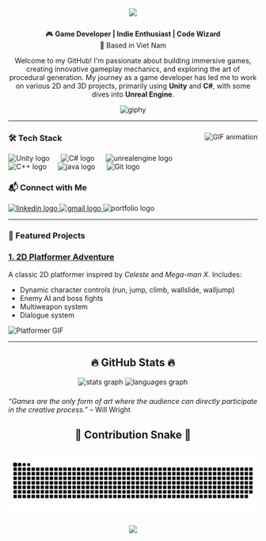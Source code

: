 <h1 align="center">
    <img src="https://readme-typing-svg.herokuapp.com/?font=Righteous&size=35&center=true&vCenter=true&width=500&height=70&duration=4000&lines=Hi+There!+👋;+I'm+Nhoxboon!" />
</h1>

<div align="center">
  
🎮 **Game Developer | Indie Enthusiast | Code Wizard**  
📍 Based in Viet Nam  

Welcome to my GitHub! I'm passionate about building immersive games, creating innovative gameplay mechanics, and exploring the art of procedural generation. My journey as a game developer has led me to work on various 2D and 3D projects, primarily using **Unity** and **C#**, with some dives into **Unreal Engine**.  

</div>

<p align="center">
  <img src="https://github.com/thanhtin4401/thanhtin4401/assets/85281544/a65ececb-7042-4a69-b9a6-71381c48b003" alt="giphy" />
</p>

---

###

<img align="right" height="150" src="https://media.giphy.com/media/p6H54J5tdyojC/giphy.gif?cid=ecf05e47dlnc3k3gk136wvvi1r64ckr3tdkbu8dxpfs61kmg&ep=v1_gifs_search&rid=giphy.gif&ct=g"  alt="GIF animation" />

###

<div align="left">
  <h3>🛠️ Tech Stack</h3>
  <img src="https://cdn.jsdelivr.net/gh/devicons/devicon/icons/unity/unity-original.svg" height="40" alt="Unity logo"  />
  <img width="15" />
  <img src="https://cdn.jsdelivr.net/gh/devicons/devicon/icons/csharp/csharp-original.svg" height="40" alt="C# logo"  />
  <img width="15" />
  <img src="https://cdn.jsdelivr.net/gh/devicons/devicon/icons/unrealengine/unrealengine-original.svg" height="30" alt="unrealengine logo"  />
  <img width="15" />
  <img src="https://cdn.jsdelivr.net/gh/devicons/devicon/icons/cplusplus/cplusplus-original.svg" height="40" alt="C++ logo"  />
  <img width="15" />
  <img src="https://cdn.jsdelivr.net/gh/devicons/devicon/icons/java/java-original.svg" height="30" alt="java logo"  />
  <img width="15" />
  <img src="https://cdn.jsdelivr.net/gh/devicons/devicon/icons/git/git-original.svg" height="40" alt="Git logo"  />
</div>

###

</div>

###

<div align="left">
  <h3>📬 Connect with Me</h3>
    <a href="https://www.linkedin.com/in/nhật-anh-trần-156a79368/">
      <img src="https://img.shields.io/static/v1?message=LinkedIn&logo=linkedin&label=&color=0077B5&logoColor=white&labelColor=&style=for-the-badge" height="35" alt="linkedin logo" />
    </a>
  <a href="mailto:trannhatanh156@gmail.com">
    <img src="https://img.shields.io/static/v1?message=Gmail&logo=gmail&label=&color=D14836&logoColor=white&labelColor=&style=for-the-badge" height="35" alt="gmail logo" />
  </a>
  <img src="https://img.shields.io/static/v1?message=Portfolio&logo=google-chrome&label=&color=4285F4&logoColor=white&labelColor=&style=for-the-badge" height="35" alt="portfolio logo" />
</div>

---

<div align="left">
  <h3>🌟 Featured Projects</h3>

### [1. 2D Platformer Adventure](https://github.com/Nhoxboon/Pro_3.git)
A classic 2D platformer inspired by *Celeste* and *Mega-man X*. Includes:
- Dynamic character controls (run, jump, climb, wallslide, walljump)
- Enemy AI and boss fights
- Multiweapon system
- Dialogue system

![Platformer GIF](https://lh3.googleusercontent.com/pw/AP1GczMdyjVLB5keBWaJSnV8QwNdIUtQJtWbgr0HGbAxODhwJVDLe7cN_7I13tuz37p_h3Y8Y4c22Jb7hKiiOElI5ob1fHaie_836l5ac0Z2qzE0KCCO_Lu9gseLk2zeqMwJnqBjxeD_wa3wlmv-2LgmwMfh_21JD7qmS7Sp4NeHRF4UKhOWlc8DIRjmmBsg6jreogqRMSn7RRA0eRkIcq0PfwtCeFjjfNYiVaCCtVvCGyWcqh7av0XbAOjmeoAEhv_wIqMX-8O3LFQAxZ65VDxil1CW6pDmiA_1NNxx5nHfJ52Gv1Mc6lGbH9ADSudyGy864tkZUT-ZkUzd0d6SKzSwGQyGd6gZ7iumJCPJburX4myADkwXaPfQe0JPjh9snpZ-93UHIfKOYNpk9IN9buH5A15D4ivWrS7mpXAUuUd5O_StjjR7YRZP8pSPK-zN1MrdhgVWjp0DX4iJROjZQy7nfMgigFbBL5dA1sLwpWE5cGhihd7tG9FHpBRmqIOP0qjXYfG6RGC9Rx15IoBfVusTVMq8V_s1y6t7Jf5JMp3mgiLtNAp87YWQDmOGHxxr85UAZ8uZs9N0ewjVKcEi9ysI9M40Wuedb-rTvSBqsx4w9ktaWv5-eCLQLCu42IguLwfIAtZM9erqHXhkdeeLBH4r-XG46Mwm4kog2Vo4WOCoFqWvRBR10qvueKyqHeov9bNtoPRbM5wxjeztnIfCvwCDZXMtJFhHuEYZGPMUuodyqroT1dQEXIPXX3zYqDvwAKHyqePTeTXj6Ewt-ljiRUlAQuyLCuKN0P5GdJxoklYMVUFzkuPdURfr0hzb5-fYnIu21WzngMurQ7MvTzuE9FnxOHgjTSQKema9qy6PJGq9xs84EeSh5MDMIcr7mKhm0Gg2GLwYZgW1oIQ9pzqoed-qHga98T4Pmilx-_bqgoF3QmeOyQXT8QgpRqPA1yJPhYCr1AwaVHt6Rp3-=w1056-h577-s-no?authuser=0)

</div>

---

###

<h2 align="center">🔥 GitHub Stats 🔥</h2>

<div align="center">
  <img src="https://github-readme-stats.vercel.app/api?username=Nhoxboon&hide_title=false&hide_rank=false&show_icons=true&include_all_commits=true&count_private=true&disable_animations=false&theme=tokyonight&locale=en&hide_border=true" height="150" alt="stats graph"  />
  <img src="https://github-readme-stats.vercel.app/api/top-langs?username=Nhoxboon&locale=en&hide_title=false&layout=compact&card_width=320&langs_count=7&theme=tokyonight&hide_border=true" height="150" alt="languages graph"  />
</div>

###
*“Games are the only form of art where the audience can directly participate in the creative process.”* – Will Wright


<h2 align="center">🐍 Contribution Snake 🐍</h2>

<br clear="both">

 <img alt="snake eating my contributions" src="https://raw.githubusercontent.com/salesp07/salesp07/output/github-contribution-grid-snake.svg" />

###



<div align="center">
    <img src="https://readme-typing-svg.herokuapp.com/?font=Righteous&size=20&center=true&vCenter=true&width=1000&height=50&duration=6000&lines=I'm+always+open+to+collaborating+on+exciting+game+projects+or+contributing+to+open-source+initiatives!;Thanks+for+visiting!+✌️" />
</div>






